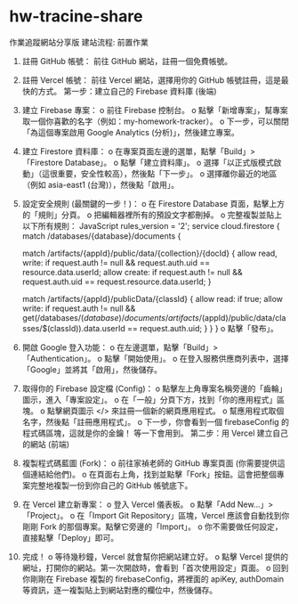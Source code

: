 # hw-tracine-share
作業追蹤網站分享版
建站流程:
前置作業
1.	註冊 GitHub 帳號： 前往 GitHub 網站，註冊一個免費帳號。
2.	註冊 Vercel 帳號： 前往 Vercel 網站，選擇用你的 GitHub 帳號註冊，這是最快的方式。
第一步：建立自己的 Firebase 資料庫 (後端)
1.	建立 Firebase 專案：
o	前往 Firebase 控制台。
o	點擊「新增專案」，幫專案取一個你喜歡的名字（例如：my-homework-tracker）。
o	下一步，可以關閉「為這個專案啟用 Google Analytics (分析)」，然後建立專案。
2.	建立 Firestore 資料庫：
o	在專案頁面左邊的選單，點擊「Build」>「Firestore Database」。
o	點擊「建立資料庫」。
o	選擇「以正式版模式啟動」（這很重要，安全性較高），然後點「下一步」。
o	選擇離你最近的地區（例如 asia-east1 (台灣)），然後點「啟用」。
3.	設定安全規則 (最關鍵的一步！)：
o	在 Firestore Database 頁面，點擊上方的「規則」分頁。
o	把編輯器裡所有的預設文字都刪掉。
o	完整複製並貼上以下所有規則：
JavaScript
rules_version = '2';
service cloud.firestore {
  match /databases/{database}/documents {

    match /artifacts/{appId}/public/data/{collection}/{docId} {
      allow read, write: if request.auth != null && request.auth.uid == resource.data.userId;
      allow create: if request.auth != null && request.auth.uid == request.resource.data.userId;
    }

    match /artifacts/{appId}/publicData/{classId} {
      allow read: if true;
      allow write: if request.auth != null 
                   && get(/databases/$(database)/documents/artifacts/$(appId)/public/data/classes/$(classId)).data.userId == request.auth.uid;
    }
  }
}
o	點擊「發布」。
4.	開啟 Google 登入功能：
o	在左邊選單，點擊「Build」>「Authentication」。
o	點擊「開始使用」。
o	在登入服務供應商列表中，選擇「Google」並將其「啟用」，然後儲存。
5.	取得你的 Firebase 設定檔 (Config)：
o	點擊左上角專案名稱旁邊的「齒輪」圖示，進入「專案設定」。
o	在「一般」分頁下方，找到「你的應用程式」區塊。
o	點擊網頁圖示 </> 來註冊一個新的網頁應用程式。
o	幫應用程式取個名字，然後點「註冊應用程式」。
o	下一步，你會看到一個 firebaseConfig 的程式碼區塊，這就是你的金鑰！ 等一下會用到。
第二步：用 Vercel 建立自己的網站 (前端)
1.	複製程式碼藍圖 (Fork)：
o	前往家禎老師的 GitHub 專案頁面 (你需要提供這個連結給他們)。
o	在頁面右上角，找到並點擊「Fork」按鈕。這會把整個專案完整地複製一份到你自己的 GitHub 帳號底下。
2.	在 Vercel 建立新專案：
o	登入 Vercel 儀表板。
o	點擊「Add New...」>「Project」。
o	在「Import Git Repository」區塊，Vercel 應該會自動找到你剛剛 Fork 的那個專案。點擊它旁邊的「Import」。
o	你不需要做任何設定，直接點擊「Deploy」即可。
3.	完成！
o	等待幾秒鐘，Vercel 就會幫你把網站建立好。
o	點擊 Vercel 提供的網址，打開你的網站。第一次開啟時，會看到「首次使用設定」頁面。
o	回到你剛剛在 Firebase 複製的 firebaseConfig，將裡面的 apiKey, authDomain 等資訊，逐一複製貼上到網站對應的欄位中，然後儲存。
